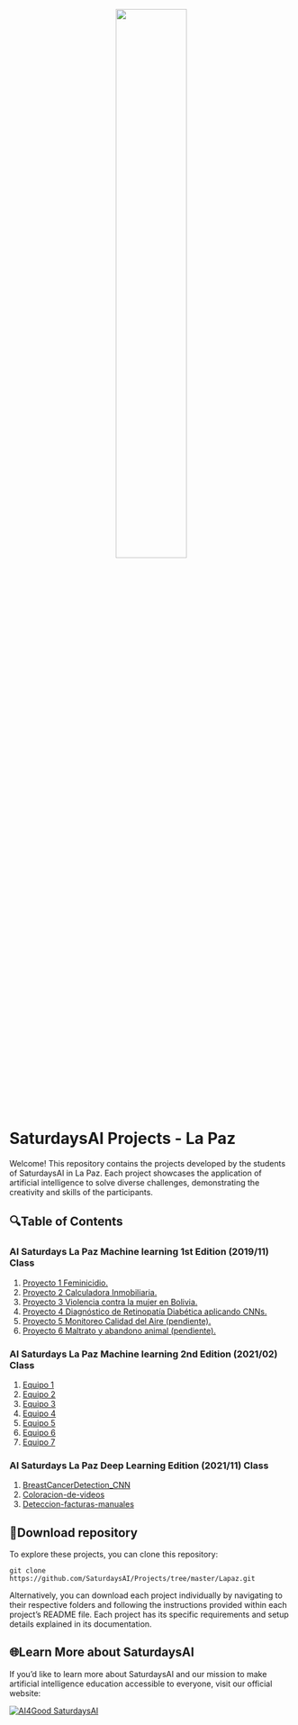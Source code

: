 <p align="center"><img width="50%" src="https://saturdaysai.github.io/saturdaysai/images/logo.png" /></p>

# SaturdaysAI Projects - La Paz

Welcome! This repository contains the projects developed by the students of SaturdaysAI in La Paz. Each project showcases the application of artificial intelligence to solve diverse challenges, demonstrating the creativity and skills of the participants.

## 🔍Table of Contents

### AI Saturdays La Paz Machine learning 1st Edition (2019/11) Class

1) [Proyecto 1 Feminicidio.](Proyecto_1)
2) [Proyecto 2 Calculadora Inmobiliaria.](Proyecto_2)
3) [Proyecto 3 Violencia contra la mujer en Bolivia.](Proyecto_3)
4) [Proyecto 4 Diagnóstico de Retinopatía Diabética aplicando CNNs. ](Proyecto_4)
5) [Proyecto 5 Monitoreo Calidad del Aire (pendiente).](Proyecto_5)
6) [Proyecto 6 Maltrato y abandono animal (pendiente).](Proyecto_6)

### AI Saturdays La Paz Machine learning 2nd Edition (2021/02) Class

1) [Equipo 1](2021.ML2/Equipo%201)
2) [Equipo 2](2021.ML2/Equipo%202)
3) [Equipo 3](2021.ML2/Equipo%203)
4) [Equipo 4](2021.ML2/Equipo%204)
5) [Equipo 5](2021.ML2/Equipo%205)
6) [Equipo 6](2021.ML2/Equipo%206)
7) [Equipo 7](2021.ML2/Equipo%207)

### AI Saturdays La Paz Deep Learning Edition (2021/11) Class

1) [BreastCancerDetection_CNN](2021.DL/BreastCancerDetection_CNN-master/BreastCancerDetection_CNN-master)
2) [Coloracion-de-videos](2021.DL/Coloracion-de-videos-main)
3) [Deteccion-facturas-manuales](2021.DL/Deteccion-facturas-manuales-main)

## 💾Download repository

To explore these projects, you can clone this repository:
```
git clone https://github.com/SaturdaysAI/Projects/tree/master/Lapaz.git
```
Alternatively, you can download each project individually by navigating to their respective folders and following the instructions provided within each project’s README file.
Each project has its specific requirements and setup details explained in its documentation.

## 🌐Learn More about SaturdaysAI

If you’d like to learn more about SaturdaysAI and our mission to make artificial intelligence education accessible to everyone, visit our official website:

[![AI4Good SaturdaysAI](https://img.shields.io/badge/AI4Good-SaturdaysAI-orange)](https://saturdays.ai/)
